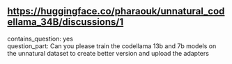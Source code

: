 ## https://huggingface.co/pharaouk/unnatural_codellama_34B/discussions/1

contains_question: yes  
question_part: Can you please train the codellama 13b and 7b models on the unnatural dataset to create better version and upload the adapters